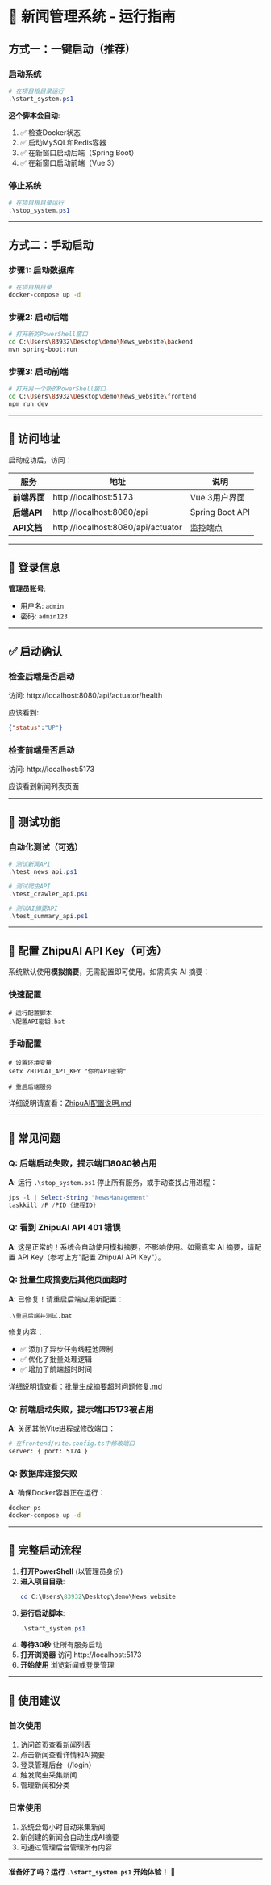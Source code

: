 # 🚀 新闻管理系统 - 运行指南

## 方式一：一键启动（推荐）

### 启动系统
```powershell
# 在项目根目录运行
.\start_system.ps1
```

**这个脚本会自动**:
1. ✅ 检查Docker状态
2. ✅ 启动MySQL和Redis容器
3. ✅ 在新窗口启动后端（Spring Boot）
4. ✅ 在新窗口启动前端（Vue 3）

### 停止系统
```powershell
# 在项目根目录运行
.\stop_system.ps1
```

---

## 方式二：手动启动

### 步骤1: 启动数据库
```bash
# 在项目根目录
docker-compose up -d
```

### 步骤2: 启动后端
```bash
# 打开新的PowerShell窗口
cd C:\Users\83932\Desktop\demo\News_website\backend
mvn spring-boot:run
```

### 步骤3: 启动前端
```bash
# 打开另一个新的PowerShell窗口
cd C:\Users\83932\Desktop\demo\News_website\frontend
npm run dev
```

---

## 📍 访问地址

启动成功后，访问：

| 服务 | 地址 | 说明 |
|------|------|------|
| **前端界面** | http://localhost:5173 | Vue 3用户界面 |
| **后端API** | http://localhost:8080/api | Spring Boot API |
| **API文档** | http://localhost:8080/api/actuator | 监控端点 |

---

## 🔑 登录信息

**管理员账号**:
- 用户名: `admin`
- 密码: `admin123`

---

## ✅ 启动确认

### 检查后端是否启动
访问: http://localhost:8080/api/actuator/health

应该看到:
```json
{"status":"UP"}
```

### 检查前端是否启动
访问: http://localhost:5173

应该看到新闻列表页面

---

## 🧪 测试功能

### 自动化测试（可选）
```powershell
# 测试新闻API
.\test_news_api.ps1

# 测试爬虫API
.\test_crawler_api.ps1

# 测试AI摘要API
.\test_summary_api.ps1
```

---

## 🔑 配置 ZhipuAI API Key（可选）

系统默认使用**模拟摘要**，无需配置即可使用。如需真实 AI 摘要：

### 快速配置
```batch
# 运行配置脚本
.\配置API密钥.bat
```

### 手动配置
```batch
# 设置环境变量
setx ZHIPUAI_API_KEY "你的API密钥"

# 重启后端服务
```

详细说明请查看：[ZhipuAI配置说明.md](./ZhipuAI配置说明.md)

---

## 🐛 常见问题

### Q: 后端启动失败，提示端口8080被占用
**A**: 运行 `.\stop_system.ps1` 停止所有服务，或手动查找占用进程：
```powershell
jps -l | Select-String "NewsManagement"
taskkill /F /PID {进程ID}
```

### Q: 看到 ZhipuAI API 401 错误
**A**: 这是正常的！系统会自动使用模拟摘要，不影响使用。如需真实 AI 摘要，请配置 API Key（参考上方"配置 ZhipuAI API Key"）。

### Q: 批量生成摘要后其他页面超时
**A**: 已修复！请重启后端应用新配置：
```batch
.\重启后端并测试.bat
```
修复内容：
- ✅ 添加了异步任务线程池限制
- ✅ 优化了批量处理逻辑
- ✅ 增加了前端超时时间

详细说明请查看：[批量生成摘要超时问题修复.md](./批量生成摘要超时问题修复.md)

### Q: 前端启动失败，提示端口5173被占用
**A**: 关闭其他Vite进程或修改端口：
```bash
# 在frontend/vite.config.ts中修改端口
server: { port: 5174 }
```

### Q: 数据库连接失败
**A**: 确保Docker容器正在运行：
```bash
docker ps
docker-compose up -d
```

---

## 📝 完整启动流程

1. **打开PowerShell** (以管理员身份)
2. **进入项目目录**:
   ```powershell
   cd C:\Users\83932\Desktop\demo\News_website
   ```
3. **运行启动脚本**:
   ```powershell
   .\start_system.ps1
   ```
4. **等待30秒** 让所有服务启动
5. **打开浏览器** 访问 http://localhost:5173
6. **开始使用** 浏览新闻或登录管理

---

## 🎯 使用建议

### 首次使用
1. 访问首页查看新闻列表
2. 点击新闻查看详情和AI摘要
3. 登录管理后台（/login）
4. 触发爬虫采集新闻
5. 管理新闻和分类

### 日常使用
1. 系统会每小时自动采集新闻
2. 新创建的新闻会自动生成AI摘要
3. 可通过管理后台管理所有内容

---

**准备好了吗？运行 `.\start_system.ps1` 开始体验！** 🚀

